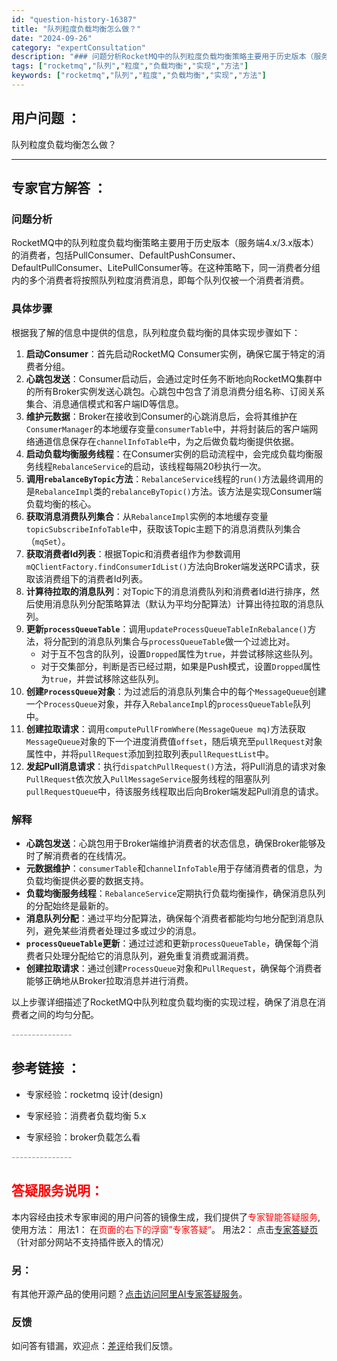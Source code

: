 ```yaml
---
id: "question-history-16387"
title: "队列粒度负载均衡怎么做？"
date: "2024-09-26"
category: "expertConsultation"
description: "### 问题分析RocketMQ中的队列粒度负载均衡策略主要用于历史版本（服务端4.x/3.x版本）的消费者，包括PullConsumer、DefaultPushConsumer、DefaultPullConsumer、LitePullConsumer等。在这种策略下，同一消费者分组内的多个消费者将"
tags: ["rocketmq","队列","粒度","负载均衡","实现","方法"]
keywords: ["rocketmq","队列","粒度","负载均衡","实现","方法"]
---
```


## 用户问题 ： 
 队列粒度负载均衡怎么做？  

---------------
## 专家官方解答 ：

### 问题分析
RocketMQ中的队列粒度负载均衡策略主要用于历史版本（服务端4.x/3.x版本）的消费者，包括PullConsumer、DefaultPushConsumer、DefaultPullConsumer、LitePullConsumer等。在这种策略下，同一消费者分组内的多个消费者将按照队列粒度消费消息，即每个队列仅被一个消费者消费。

### 具体步骤
根据我了解的信息中提供的信息，队列粒度负载均衡的具体实现步骤如下：

1. **启动Consumer**：首先启动RocketMQ Consumer实例，确保它属于特定的消费者分组。
2. **心跳包发送**：Consumer启动后，会通过定时任务不断地向RocketMQ集群中的所有Broker实例发送心跳包。心跳包中包含了消息消费分组名称、订阅关系集合、消息通信模式和客户端ID等信息。
3. **维护元数据**：Broker在接收到Consumer的心跳消息后，会将其维护在`ConsumerManager`的本地缓存变量`consumerTable`中，并将封装后的客户端网络通道信息保存在`channelInfoTable`中，为之后做负载均衡提供依据。
4. **启动负载均衡服务线程**：在Consumer实例的启动流程中，会完成负载均衡服务线程`RebalanceService`的启动，该线程每隔20秒执行一次。
5. **调用`rebalanceByTopic`方法**：`RebalanceService`线程的`run()`方法最终调用的是`RebalanceImpl`类的`rebalanceByTopic()`方法。该方法是实现Consumer端负载均衡的核心。
6. **获取消息消费队列集合**：从`RebalanceImpl`实例的本地缓存变量`topicSubscribeInfoTable`中，获取该Topic主题下的消息消费队列集合（`mqSet`）。
7. **获取消费者Id列表**：根据Topic和消费者组作为参数调用`mQClientFactory.findConsumerIdList()`方法向Broker端发送RPC请求，获取该消费组下的消费者Id列表。
8. **计算待拉取的消息队列**：对Topic下的消息消费队列和消费者Id进行排序，然后使用消息队列分配策略算法（默认为平均分配算法）计算出待拉取的消息队列。
9. **更新`processQueueTable`**：调用`updateProcessQueueTableInRebalance()`方法，将分配到的消息队列集合与`processQueueTable`做一个过滤比对。
   - 对于互不包含的队列，设置`Dropped`属性为`true`，并尝试移除这些队列。
   - 对于交集部分，判断是否已经过期，如果是Push模式，设置`Dropped`属性为`true`，并尝试移除这些队列。
10. **创建`ProcessQueue`对象**：为过滤后的消息队列集合中的每个`MessageQueue`创建一个`ProcessQueue`对象，并存入`RebalanceImpl`的`processQueueTable`队列中。
11. **创建拉取请求**：调用`computePullFromWhere(MessageQueue mq)`方法获取`MessageQueue`对象的下一个进度消费值`offset`，随后填充至`pullRequest`对象属性中，并将`pullRequest`添加到拉取列表`pullRequestList`中。
12. **发起Pull消息请求**：执行`dispatchPullRequest()`方法，将Pull消息的请求对象`PullRequest`依次放入`PullMessageService`服务线程的阻塞队列`pullRequestQueue`中，待该服务线程取出后向Broker端发起Pull消息的请求。

### 解释
- **心跳包发送**：心跳包用于Broker端维护消费者的状态信息，确保Broker能够及时了解消费者的在线情况。
- **元数据维护**：`consumerTable`和`channelInfoTable`用于存储消费者的信息，为负载均衡提供必要的数据支持。
- **负载均衡服务线程**：`RebalanceService`定期执行负载均衡操作，确保消息队列的分配始终是最新的。
- **消息队列分配**：通过平均分配算法，确保每个消费者都能均匀地分配到消息队列，避免某些消费者处理过多或过少的消息。
- **`processQueueTable`更新**：通过过滤和更新`processQueueTable`，确保每个消费者只处理分配给它的消息队列，避免重复消费或漏消费。
- **创建拉取请求**：通过创建`ProcessQueue`对象和`PullRequest`，确保每个消费者能够正确地从Broker拉取消息并进行消费。

以上步骤详细描述了RocketMQ中队列粒度负载均衡的实现过程，确保了消息在消费者之间的均匀分配。


<font color="#949494">---------------</font> 


## 参考链接 ：

* 专家经验：rocketmq   设计(design) 
 
 * 专家经验：消费者负载均衡 5.x 
 
 * 专家经验：broker负载怎么看 


 <font color="#949494">---------------</font> 
 


## <font color="#FF0000">答疑服务说明：</font> 

本内容经由技术专家审阅的用户问答的镜像生成，我们提供了<font color="#FF0000">专家智能答疑服务</font>,使用方法：
用法1： 在<font color="#FF0000">页面的右下的浮窗”专家答疑“</font>。
用法2： 点击[专家答疑页](https://answer.opensource.alibaba.com/docs/intro)（针对部分网站不支持插件嵌入的情况）
### 另：


有其他开源产品的使用问题？[点击访问阿里AI专家答疑服务](https://answer.opensource.alibaba.com/docs/intro)。
### 反馈
如问答有错漏，欢迎点：[差评](https://ai.nacos.io/user/feedbackByEnhancerGradePOJOID?enhancerGradePOJOId=17225)给我们反馈。
